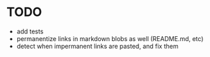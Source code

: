 TODO
====

* add tests
* permanentize links in markdown blobs as well (README.md, etc)
* detect when impermanent links are pasted, and fix them

